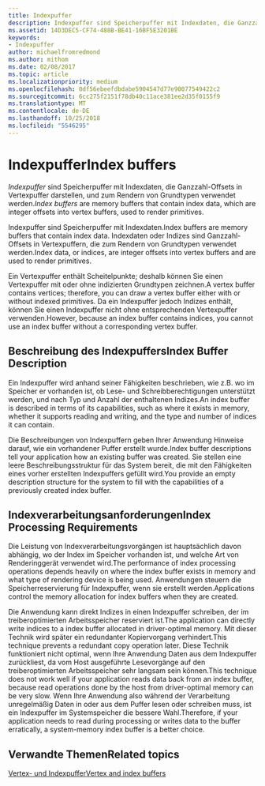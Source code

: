 ```yaml
---
title: Indexpuffer
description: Indexpuffer sind Speicherpuffer mit Indexdaten, die Ganzzahl-Offsets in Vertexpuffer darstellen, und zum Rendern von Grundtypen verwendet werden.
ms.assetid: 14D3DEC5-CF74-488B-BE41-16BF5E3201BE
keywords:
- Indexpuffer
author: michaelfromredmond
ms.author: mithom
ms.date: 02/08/2017
ms.topic: article
ms.localizationpriority: medium
ms.openlocfilehash: 0df56ebeefdbdabe5904547d77e90077549422c2
ms.sourcegitcommit: 6cc275f2151f78db40c11ace381ee2d35f0155f9
ms.translationtype: MT
ms.contentlocale: de-DE
ms.lasthandoff: 10/25/2018
ms.locfileid: "5546295"
---
```

# <a name="index-buffers"></a><span data-ttu-id="3957d-104">Indexpuffer</span><span class="sxs-lookup"><span data-stu-id="3957d-104">Index buffers</span></span>


<span data-ttu-id="3957d-105">*Indexpuffer* sind Speicherpuffer mit Indexdaten, die Ganzzahl-Offsets in Vertexpuffer darstellen, und zum Rendern von Grundtypen verwendet werden.</span><span class="sxs-lookup"><span data-stu-id="3957d-105">*Index buffers* are memory buffers that contain index data, which are integer offsets into vertex buffers, used to render primitives.</span></span>

<span data-ttu-id="3957d-106">Indexpuffer sind Speicherpuffer mit Indexdaten.</span><span class="sxs-lookup"><span data-stu-id="3957d-106">Index buffers are memory buffers that contain index data.</span></span> <span data-ttu-id="3957d-107">Indexdaten oder Indizes sind Ganzzahl-Offsets in Vertexpuffern, die zum Rendern von Grundtypen verwendet werden.</span><span class="sxs-lookup"><span data-stu-id="3957d-107">Index data, or indices, are integer offsets into vertex buffers and are used to render primitives.</span></span>

<span data-ttu-id="3957d-108">Ein Vertexpuffer enthält Scheitelpunkte; deshalb können Sie einen Vertexpuffer mit oder ohne indizierten Grundtypen zeichnen.</span><span class="sxs-lookup"><span data-stu-id="3957d-108">A vertex buffer contains vertices; therefore, you can draw a vertex buffer either with or without indexed primitives.</span></span> <span data-ttu-id="3957d-109">Da ein Indexpuffer jedoch Indizes enthält, können Sie einen Indexpuffer nicht ohne entsprechenden Vertexpuffer verwenden.</span><span class="sxs-lookup"><span data-stu-id="3957d-109">However, because an index buffer contains indices, you cannot use an index buffer without a corresponding vertex buffer.</span></span>

## <a name="span-idindexbufferdescriptionspanspan-idindexbufferdescriptionspanspan-idindexbufferdescriptionspanindex-buffer-description"></a><span data-ttu-id="3957d-110"><span id="Index_Buffer_Description"></span><span id="index_buffer_description"></span><span id="INDEX_BUFFER_DESCRIPTION"></span>Beschreibung des Indexpuffers</span><span class="sxs-lookup"><span data-stu-id="3957d-110"><span id="Index_Buffer_Description"></span><span id="index_buffer_description"></span><span id="INDEX_BUFFER_DESCRIPTION"></span>Index Buffer Description</span></span>


<span data-ttu-id="3957d-111">Ein Indexpuffer wird anhand seiner Fähigkeiten beschrieben, wie z.B. wo im Speicher er vorhanden ist, ob Lese- und Schreibberechtigungen unterstützt werden, und nach Typ und Anzahl der enthaltenen Indizes.</span><span class="sxs-lookup"><span data-stu-id="3957d-111">An index buffer is described in terms of its capabilities, such as where it exists in memory, whether it supports reading and writing, and the type and number of indices it can contain.</span></span>

<span data-ttu-id="3957d-112">Die Beschreibungen von Indexpuffern geben Ihrer Anwendung Hinweise darauf, wie ein vorhandener Puffer erstellt wurde.</span><span class="sxs-lookup"><span data-stu-id="3957d-112">Index buffer descriptions tell your application how an existing buffer was created.</span></span> <span data-ttu-id="3957d-113">Sie stellen eine leere Beschreibungsstruktur für das System bereit, die mit den Fähigkeiten eines vorher erstellten Indexpuffers gefüllt wird.</span><span class="sxs-lookup"><span data-stu-id="3957d-113">You provide an empty description structure for the system to fill with the capabilities of a previously created index buffer.</span></span>

## <a name="span-idindexprocessingrequirementsspanspan-idindexprocessingrequirementsspanspan-idindexprocessingrequirementsspanindex-processing-requirements"></a><span data-ttu-id="3957d-114"><span id="Index_Processing_Requirements"></span><span id="index_processing_requirements"></span><span id="INDEX_PROCESSING_REQUIREMENTS"></span>Indexverarbeitungsanforderungen</span><span class="sxs-lookup"><span data-stu-id="3957d-114"><span id="Index_Processing_Requirements"></span><span id="index_processing_requirements"></span><span id="INDEX_PROCESSING_REQUIREMENTS"></span>Index Processing Requirements</span></span>


<span data-ttu-id="3957d-115">Die Leistung von Indexverarbeitungsvorgängen ist hauptsächlich davon abhängig, wo der Index im Speicher vorhanden ist, und welche Art von Renderinggerät verwendet wird.</span><span class="sxs-lookup"><span data-stu-id="3957d-115">The performance of index processing operations depends heavily on where the index buffer exists in memory and what type of rendering device is being used.</span></span> <span data-ttu-id="3957d-116">Anwendungen steuern die Speicherreservierung für Indexpuffer, wenn sie erstellt werden.</span><span class="sxs-lookup"><span data-stu-id="3957d-116">Applications control the memory allocation for index buffers when they are created.</span></span>

<span data-ttu-id="3957d-117">Die Anwendung kann direkt Indizes in einen Indexpuffer schreiben, der im treiberoptimierten Arbeitsspeicher reserviert ist.</span><span class="sxs-lookup"><span data-stu-id="3957d-117">The application can directly write indices to a index buffer allocated in driver-optimal memory.</span></span> <span data-ttu-id="3957d-118">Mit dieser Technik wird später ein redundanter Kopiervorgang verhindert.</span><span class="sxs-lookup"><span data-stu-id="3957d-118">This technique prevents a redundant copy operation later.</span></span> <span data-ttu-id="3957d-119">Diese Technik funktioniert nicht optimal, wenn Ihre Anwendung Daten aus dem Indexpuffer zurückliest, da vom Host ausgeführte Lesevorgänge auf den treiberoptimierten Arbeitsspeicher sehr langsam sein können.</span><span class="sxs-lookup"><span data-stu-id="3957d-119">This technique does not work well if your application reads data back from an index buffer, because read operations done by the host from driver-optimal memory can be very slow.</span></span> <span data-ttu-id="3957d-120">Wenn Ihre Anwendung also während der Verarbeitung unregelmäßig Daten in oder aus dem Puffer lesen oder schreiben muss, ist ein Indexpuffer im Systemspeicher die bessere Wahl.</span><span class="sxs-lookup"><span data-stu-id="3957d-120">Therefore, if your application needs to read during processing or writes data to the buffer erratically, a system-memory index buffer is a better choice.</span></span>

## <a name="span-idrelated-topicsspanrelated-topics"></a><span data-ttu-id="3957d-121"><span id="related-topics"></span>Verwandte Themen</span><span class="sxs-lookup"><span data-stu-id="3957d-121"><span id="related-topics"></span>Related topics</span></span>


[<span data-ttu-id="3957d-122">Vertex- und Indexpuffer</span><span class="sxs-lookup"><span data-stu-id="3957d-122">Vertex and index buffers</span></span>](vertex-and-index-buffers.md)

 

 




